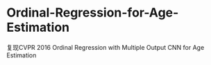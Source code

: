 # Ordinal-Regression-for-Age-Estimation
复现CVPR 2016 Ordinal Regression with Multiple Output CNN for Age Estimation
